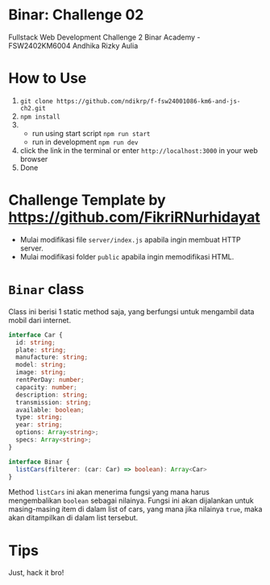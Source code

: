 # Binar: Challenge 02
Fullstack Web Development Challenge 2 Binar Academy - FSW2402KM6004 Andhika Rizky Aulia  

# How to Use
1. `git clone https://github.com/ndikrp/f-fsw24001086-km6-and-js-ch2.git`
2. `npm install`
3. - run using start script
      `npm run start`
   - run in development
      `npm run dev`
4. click the link in the terminal or enter `http://localhost:3000` in your web browser
5. Done

# Challenge Template by https://github.com/FikriRNurhidayat
- Mulai modifikasi file `server/index.js` apabila ingin membuat HTTP server.
- Mulai modifikasi folder `public` apabila ingin memodifikasi HTML.

# `Binar` class

Class ini berisi 1 static method saja, yang berfungsi untuk mengambil data mobil dari internet.

```typescript
interface Car {
  id: string;
  plate: string;
  manufacture: string;
  model: string;
  image: string;
  rentPerDay: number;
  capacity: number;
  description: string;
  transmission: string;
  available: boolean;
  type: string;
  year: string;
  options: Array<string>;
  specs: Array<string>;
}

interface Binar {
  listCars(filterer: (car: Car) => boolean): Array<Car>
}
```

Method `listCars` ini akan menerima fungsi yang mana harus mengembalikan `boolean` sebagai nilainya. 
Fungsi ini akan dijalankan untuk masing-masing item di dalam list of cars, yang mana jika nilainya `true`,
maka akan ditampilkan di dalam list tersebut.

# Tips

Just, hack it bro!
